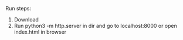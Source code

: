 Run steps:

1) Download
2) Run python3 -m http.server in dir and go to localhost:8000 or open index.html in browser

